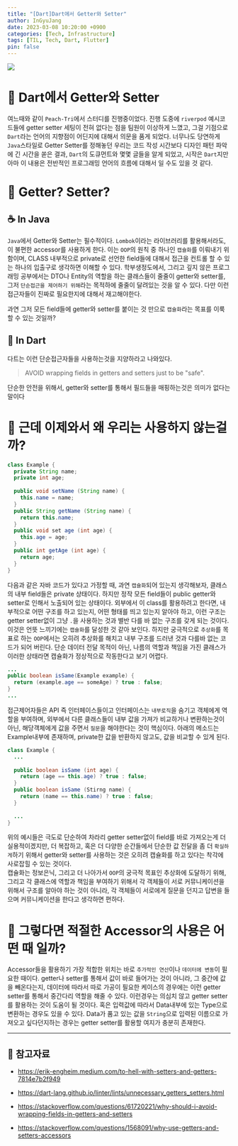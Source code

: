 ```yaml
---
title: "[Dart]Dart에서 Getter와 Setter"
author: InGyuJang
date: 2023-03-08 10:20:00 +0900
categories: [Tech, Infrastructure]
tags: [TIL, Tech, Dart, Flutter]
pin: false
---
```


![](https://media.giphy.com/media/jUwpNzg9IcyrK/giphy.gif)  
  
  
# 📌 Dart에서 Getter와 Setter

여느때와 같이 `Peach-Tri`에서 스터디를 진행중이었다. 진행 도중에 `riverpod` 예시코드들에 getter setter 세팅이 전혀 없다는 점을 팀원이 이상하게 느꼈고, 그걸 기점으로 `Dart`라는 언어의 지향점이 어딘지에 대해서 의문을 품게 되었다. 너무나도 당연하게 `Java`스타일로 Getter Setter를 정해놓던 우리는 코드 작성 시간보다 디자인 패턴 파악에 긴 시간을 쏟은 결과, `Dart`의 도큐먼트와 몇몇 글들을 알게 되었고, 시작은 `Dart`지만 아마 이 내용은 전반적인 프로그래밍 언어의 흐름에 대해서 일 수도 있을 것 같다.

# 📎 Getter? Setter?
  
## ☕ In Java
`Java`에서 Getter와 Setter는 필수적이다. `Lombok`이라는 라이브러리를 활용해서라도, 이 불편한 accessor를 사용하게 한다. 이는 `OOP`의 원칙 중 하나인 `캡슐화`를 이뤄내기 위함이며, CLASS 내부적으로 private로 선언한 field들에 대해서 접근을 컨트롤 할 수 있는 하나의 입출구로 생각하면 이해할 수 있다. 학부생정도에서, 그리고 깊지 않은 프로그래밍 공부에서는 DTO나 Entity의 역할을 하는 클래스들이 줄줄이 getter와 setter를, 그저 `단순접근을 제어하기 위해`라는 목적하에 줄줄이 달려있는 것을 알 수 있다. 다만 이런 접근자들이 진짜로 필요한지에 대해서 재고해야한다.  
  
과연 그저 모든 field들에 getter와 setter를 붙이는 것 만으로 `캡슐화`라는 목표를 이룩할 수 있는 것일까?
  
## 🎯 In Dart
다트는 이런 단순접근자들을 사용하는것을 지양하라고 나와있다. 
>AVOID wrapping fields in getters and setters just to be "safe".  
  
  
단순한 안전을 위해서, getter와 setter를 통해서 필드들을 매핑하는것은 의미가 없다는 말이다
    
# 🤦 근데 이제와서 왜 우리는 사용하지 않는걸까?
```java
class Example {
  private String name;
  private int age;
  
  public void setName (String name) {
    this.name = name;
  }
  public String getName (String name) {
    return this.name;
  }
  public void set age (int age) {
    this.age = age;
  }
  public int getAge (int age) {
    return age;
  }
}
```
다음과 같은 자바 코드가 있다고 가정할 때, 과연 `캡슐화`되어 있는지 생각해보자, 클래스의 내부 field들은 private 상태이다. 하지만 정작 모든 field들이 public getter와 setter로 인해서 노출되어 있는 상태이다. 외부에서 이 class를 활용하려고 한다면, 내부적으로 어떤 구조를 하고 있는지, 어떤 형태를 띄고 있는지 알아야 하고, 이런 구조는 getter setter없이 그냥 `.`을 사용하는 것과 별반 다를 바 없는 구조를 갖게 되는 것이다. 이것은 언뜻 느끼기에는 `캡슐화`를 달성한 것 같아 보인다. 하지만 궁극적으로 `추상화`를 목표로 하는 `OOP`에서는 오히려 추상화를 해치고 내부 구조를 드러낸 것과 다를바 없는 코드가 되어 버린다. 단순 데이터 전달 목적이 아닌, 나름의 역할과 책임을 가진 클래스가 이러한 상태라면 캡슐화가 정상적으로 작동한다고 보기 어렵다.  
  
  
  
```java
...
public boolean isSame(Example example) {
  return (example.age == someAge) ? true : false;
}
...
```

  
접근제어자들은 API 즉 인터페이스들이고 인터페이스는 `내부로직`을 숨기고 객체에게 역할을 부여하며, 외부에서 다른 클래스들이 내부 값을 가져가 비교하거나 변환하는것이 아닌, 해당객체에게 값을 주면서 `질문`을 해야한다는 것이 핵심이다. 아래의 메소드는 Example내부에 존재하며, private한 값을 반환하지 않고도, 값을 비교할 수 있게 된다.

```java
class Example {
  ...
  
  public boolean isSame (int age) {
    return (age == this.age) ? true : false;
  }
  public boolean isSame (Stirng name) {
    return (name == this.name) ? true : false;
  }
  
  ...
}
```
위의 예시들은 극도로 단순하여 차라리 getter setter없이 field를 바로 가져오는게 더 실용적이겠지만, 더 복잡하고, 혹은 더 다양한 순간들에서 단순한 값 전달을 좀 더 `확실하게`하기 위해서 getter와 setter를 사용하는 것은 오히려 캡슐화를 하고 있다는 착각에 사로잡힐 수 있는 것이다.  
캡슐화는 정보은닉, 그리고 더 나아가서 `OOP`의 궁극적 목표인 추상화에 도달하기 위해, 그리고 각 클래스에 역할과 책임을 부여하기 위해서 각 객체들이 서로 커뮤니케이션을 위해서 구조를 알아야 하는 것이 아니라, 각 객체들이 서로에게 질문을 던지고 답변을 들으며 커뮤니케이션을 한다고 생각하면 편하다.

# 💁 그렇다면 적절한 Accessor의 사용은 어떤 때 일까?
Accessor들을 활용하기 가장 적합한 위치는 바로 `추가적인 연산`이나 `데이터에 변동`이 필요한 때이다. getter나 setter를 통해서 값이 바로 들어가는 것이 아니라, 그 중간에 값을 빼온다는지, 데이터에 따라서 따로 가공이 필요한 케이스의 경우에는 이런 getter setter를 통해서 중간다리 역할을 해줄 수 있다. 이런경우는 의심치 않고 getter setter를 활용하는 것이 도움이 될 것이다. 혹은 입력값에 따라서 Data내부에 있는 Type으로 변환하는 경우도 있을 수 있다. Data가 품고 있는 값을 `String`으로 입력된 이름으로 가져오고 싶다던지하는 경우는 getter setter를 활용할 여지가 충분히 존재한다.

---

## 📖 참고자료

- https://erik-engheim.medium.com/to-hell-with-setters-and-getters-7814e7b2f949

- https://dart-lang.github.io/linter/lints/unnecessary_getters_setters.html

- https://stackoverflow.com/questions/61720221/why-should-i-avoid-wrapping-fields-in-getters-and-setters

- https://stackoverflow.com/questions/1568091/why-use-getters-and-setters-accessors
